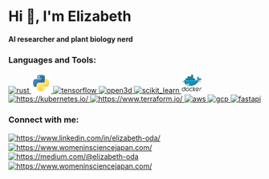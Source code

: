 <h1 align="leftr">Hi 👋, I'm Elizabeth</h1>
<h4 align="left">AI researcher and plant biology nerd</h3>

<h3 align="left">Languages and Tools:</h3>
<p align="left">
 
<a href="https://www.rust-lang.org/learn" target="_blank" rel="noreferrer"> <img src="https://user-images.githubusercontent.com/91709040/209763278-54d66b41-3fa2-4492-8cc8-ef687a97c47d.png" alt="rust" width="40" height="40"/> </a>
<a href="https://www.python.org" target="_blank" rel="noreferrer"> <img src="https://raw.githubusercontent.com/devicons/devicon/master/icons/python/python-original.svg" alt="python" width="40" height="40"/> </a>
<a href="https://www.tensorflow.org" target="_blank" rel="noreferrer"> <img src="https://www.vectorlogo.zone/logos/tensorflow/tensorflow-icon.svg" alt="tensorflow" width="40" height="40"/> </a>
<a href="http://www.open3d.org/" target="_blank" rel="noreferrer"> <img src="https://user-images.githubusercontent.com/91709040/194880139-b5063ea8-e241-48cf-bb70-178247de0003.png" alt="open3d" width="40" height="40"/> </a>
<a href="https://scikit-learn.org/" target="_blank" rel="noreferrer"> <img src="https://upload.wikimedia.org/wikipedia/commons/0/05/Scikit_learn_logo_small.svg" alt="scikit_learn" width="40" height="40"/> </a>
<a href="https://www.docker.com/" target="_blank" rel="noreferrer"> <img src="https://raw.githubusercontent.com/devicons/devicon/master/icons/docker/docker-original-wordmark.svg" alt="docker" width="40" height="40"/> </a>
<a href="https://kubernetes.io/" target="_blank" rel="noreferrer"> <img src="https://user-images.githubusercontent.com/91709040/194877455-801bd4a1-73b2-4a08-877a-a8d892fb3794.png" alt="https://kubernetes.io/" width="40" height="40"/> </a>
<a href="https://www.terraform.io/" target="_blank" rel="noreferrer"> <img src="https://user-images.githubusercontent.com/91709040/194877147-ddcd90ab-7cb9-40d5-b798-9e1722adc106.png" alt="https://www.terraform.io/" width="45" height="40"/> </a>
<a href="https://aws.amazon.com/" target="_blank" rel="noreferrer"> <img src="https://user-images.githubusercontent.com/91709040/194877626-0f923ed7-66cd-4c2c-8b2a-9b72e831516d.png" alt="aws" width="60" height="40"/> </a> 
<a href="https://cloud.google.com" target="_blank" rel="noreferrer"> <img src="https://www.vectorlogo.zone/logos/google_cloud/google_cloud-icon.svg" alt="gcp" width="40" height="40"/> </a> 
<a href="https://fastapi.tiangolo.com/" target="_blank" rel="noreferrer"> <img src="https://user-images.githubusercontent.com/91709040/194880522-f40ae1aa-ae64-4a90-95af-2b01d3ca7c53.svg" alt="fastapi" width="40" height="40"/> </a> 
</p>

<h3 align="left">Connect with me:</h3>
<p align="left">
<a href="https://linkedin.com/in/elizabethoda/" target="blank"><img align="center" src="https://raw.githubusercontent.com/rahuldkjain/github-profile-readme-generator/master/src/images/icons/Social/linked-in-alt.svg" alt="https://www.linkedin.com/in/elizabeth-oda/" height="30" width="40" /></a>
<a href="https://www.elizabethoda.com/" target="blank"><img align="center" src="https://user-images.githubusercontent.com/91709040/194879404-a849afa4-0ee1-43a3-8c96-1964805b128f.PNG" alt="https://www.womeninsciencejapan.com/" height="30" width="30" /></a>
<a href="https://medium.com/@elizabeth-oda" target="blank"><img align="center" src="https://user-images.githubusercontent.com/91709040/194874897-9c0ed195-3920-4c45-863e-dcecf5b77be4.png" alt="https://medium.com/@elizabeth-oda" height="30" width="30" /></a>
<a href="https://www.womeninsciencejapan.com/" target="blank"><img align="center" src="https://user-images.githubusercontent.com/91709040/194875590-2f498f6d-38d4-4c62-8c09-89e2f501be9c.png" alt="https://www.womeninsciencejapan.com/" height="30" width="30" /></a>
</p





